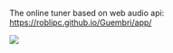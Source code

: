 The online tuner based on web audio api: https://roblipc.github.io/Guembri/app/

![](https://user-images.githubusercontent.com/1709072/30374834-e23d0bc2-98b8-11e7-91ae-8ac37bfd24b2.png)
